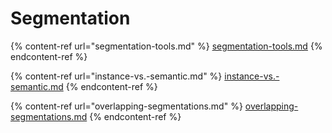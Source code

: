 # Segmentation

{% content-ref url="segmentation-tools.md" %}
[segmentation-tools.md](segmentation-tools.md)
{% endcontent-ref %}

{% content-ref url="instance-vs.-semantic.md" %}
[instance-vs.-semantic.md](instance-vs.-semantic.md)
{% endcontent-ref %}

{% content-ref url="overlapping-segmentations.md" %}
[overlapping-segmentations.md](overlapping-segmentations.md)
{% endcontent-ref %}

